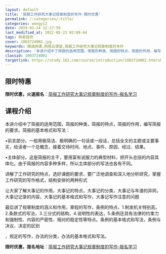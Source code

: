 ```yaml
---
layout: default
title: '简报工作研究大事记规章制度的写作-限时优惠'
permalink: /:categories/:title/
categories: wangyi2
date: 2019-03-24 12:17:59
last_modified_at: 2022-05-23 02:09:44
tags: 网易提供
cover: 1003724002.jpg
keywords: 精选网课,网易云课堂,简报工作研究大事记规章制度的写作
description: '本讲介绍中了简报的适用范围，简报的种类，简报的特点，简报的作用，编写简报的要求。简报的基本格式和写法：•前言部分。一般用'
classid: 1003724002
targetlink: https://study.163.com/course/introduction/1003724002.htm?share=1&shareId=1025206652&utm_campaign=share&utm_medium=iphoneShare&utm_source=&utm_u=1025206652
---
```


## 限时特惠

**限时优惠，火速报名**：[简报工作研究大事记规章制度的写作-报名学习](https://study.163.com/course/introduction/1003724002.htm?share=1&shareId=1025206652&utm_campaign=share&utm_medium=iphoneShare&utm_source=&utm_u=1025206652)

## 课程介绍

本讲介绍中了简报的适用范围，简报的种类，简报的特点，简报的作用，编写简报的要求。简报的基本格式和写法：

•前言部分。一般用极简洁、极明确的一句话或一段话，总括全文的主题或主要事实，给读者一个总概念，接着交待时间、地点、事件、原因、经过、结果。

•主体部分。这是简报的主干，要用富有说服力的典型材料，把开头总括的内容具体化。由于简报的内容多种多样，所以主体部分的写法也各有不同。

讲解了工作研究的特点，选好课题的要求，要广泛地调查和深入地分析研究，掌握工作研究的写作格式，结构安排的两种形式

让大家了解大事记的作用，大事记的特点，大事记的分类，大事记与年谱的异同，大事记记录的内容，大事记的基本格式和写作，大事记写作注意的问题

最后讲了规章制度的涵义和作用，章程的写作，条例的特点，1.制发机关特别高，2.条款式的写法，3.三分式的结构，4.说明性的表达，5.条例还具有法律的约束力和强制性、内容的严密性、相对的稳定性等特点。条例的基本格式和写法，条例与决议、决定的区别

，规定的写作，办法的分类，办法的基本格式和写法。

**限时优惠，报名地址**：[简报工作研究大事记规章制度的写作-报名学习](https://study.163.com/course/introduction/1003724002.htm?share=1&shareId=1025206652&utm_campaign=share&utm_medium=iphoneShare&utm_source=&utm_u=1025206652)

